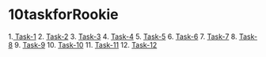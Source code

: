 # 10taskforRookie

1.<a href="https://github.com/saberzhan19/10taskforRookie/tree/task-1"> Task-1</a>
2. <a href="https://github.com/saberzhan19/10taskforRookie/tree/try2"> Task-2</a>
3. <a href="https://github.com/saberzhan19/10taskforRookie/tree/try3"> Task-3</a>
4. <a href="https://github.com/saberzhan19/10taskforRookie/tree/task-4"> Task-4</a>
5. <a href="https://github.com/saberzhan19/10taskforRookie/tree/task-5"> Task-5</a>
6. <a href="https://github.com/saberzhan19/10taskforRookie/tree/task-6"> Task-6</a>
7. <a href="https://github.com/saberzhan19/10taskforRookie/tree/task-7"> Task-7</a>
8. <a href="https://github.com/saberzhan19/10taskforRookie/tree/task-8"> Task-8</a>
9. <a href="https://github.com/saberzhan19/10taskforRookie/tree/task-9"> Task-9</a>
10. <a href="https://github.com/saberzhan19/10taskforRookie/tree/task-10"> Task-10</a>
11. <a href="https://github.com/saberzhan19/10taskforRookie/tree/task-11"> Task-11</a>
12. <a href="https://github.com/saberzhan19/10taskforRookie/tree/task-12"> Task-12</a>

